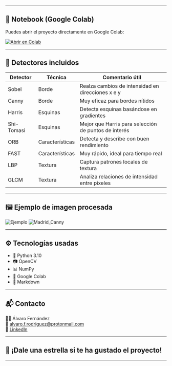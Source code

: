 
---

## 📓 Notebook (Google Colab)

Puedes abrir el proyecto directamente en Google Colab:

[![Abrir en Colab](https://colab.research.google.com/assets/colab-badge.svg)](ENLACE_A_TU_COLAB)

---

## 🧪 Detectores incluidos

| Detector         | Técnica          | Comentario útil                                         |
|------------------|------------------|---------------------------------------------------------|
| Sobel            | Borde            | Realza cambios de intensidad en direcciones x e y      |
| Canny            | Borde            | Muy eficaz para bordes nítidos                         |
| Harris           | Esquinas         | Detecta esquinas basándose en gradientes               |
| Shi-Tomasi       | Esquinas         | Mejor que Harris para selección de puntos de interés   |
| ORB              | Características  | Detecta y describe con buen rendimiento                |
| FAST             | Características  | Muy rápido, ideal para tiempo real                     |
| LBP              | Textura          | Captura patrones locales de textura                    |
| GLCM             | Textura          | Analiza relaciones de intensidad entre píxeles         |

---

## 🖼️ Ejemplo de imagen procesada

![Ejemplo](img/ejemplo_resultado.jpg)
![Madrid_Canny](https://github.com/user-attachments/assets/f0cc37cc-3bde-40d8-a1b7-0157ab405710)

---

## ⚙️ Tecnologías usadas

- 🐍 Python 3.10
- 📷 OpenCV
- 📊 NumPy
- 📓 Google Colab
- 🧾 Markdown

---

## 📬 Contacto

👨‍💻 Álvaro Fernández  
📧 [alvaro.f.rodriguez@protonmail.com](mailto:alvaro.f.rodriguez@protonmail.com)  
🔗 [LinkedIn](https://www.linkedin.com/in/alvarofernandezoficial)

---

## 🌟 ¡Dale una estrella si te ha gustado el proyecto!

---


